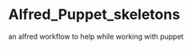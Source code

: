 Alfred_Puppet_skeletons
=======================

an alfred workflow to help while working with puppet
